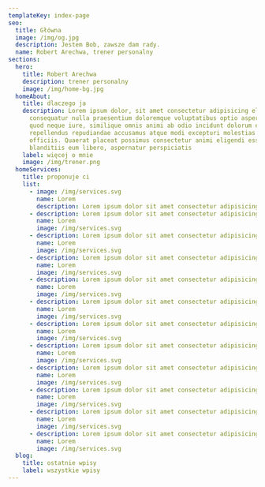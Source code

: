 ```yaml
---
templateKey: index-page
seo:
  title: Główna
  image: /img/og.jpg
  description: Jestem Bob, zawsze dam rady.
  name: Robert Arechwa, trener personalny
sections:
  hero:
    title: Robert Arechwa
    description: trener personalny
    image: /img/home-bg.jpg
  homeAbout:
    title: dlaczego ja
    description: Lorem ipsum dolor, sit amet consectetur adipisicing elit. Minima
      consequatur nulla praesentium doloremque voluptatibus optio asperiores
      quod neque iure, similique omnis animi ab odio incidunt dolorum et cumque
      repellendus repudiandae accusamus atque modi excepturi molestias nam
      officiis. Quaerat placeat possimus consectetur animi eligendi esse in
      blanditiis eum libero, aspernatur perspiciatis
    label: więcej o mnie
    image: /img/trener.png
  homeServices:
    title: proponuje ci
    list:
      - image: /img/services.svg
        name: Lorem
        description: Lorem ipsum dolor sit amet consectetur adipisicing elit.
      - description: Lorem ipsum dolor sit amet consectetur adipisicing elit.
        name: Lorem
        image: /img/services.svg
      - description: Lorem ipsum dolor sit amet consectetur adipisicing elit.
        name: Lorem
        image: /img/services.svg
      - description: Lorem ipsum dolor sit amet consectetur adipisicing elit.
        name: Lorem
        image: /img/services.svg
      - description: Lorem ipsum dolor sit amet consectetur adipisicing elit.
        name: Lorem
        image: /img/services.svg
      - description: Lorem ipsum dolor sit amet consectetur adipisicing elit.
        name: Lorem
        image: /img/services.svg
      - description: Lorem ipsum dolor sit amet consectetur adipisicing elit.
        name: Lorem
        image: /img/services.svg
      - description: Lorem ipsum dolor sit amet consectetur adipisicing elit.
        name: Lorem
        image: /img/services.svg
      - description: Lorem ipsum dolor sit amet consectetur adipisicing elit.
        name: Lorem
        image: /img/services.svg
      - description: Lorem ipsum dolor sit amet consectetur adipisicing elit.
        name: Lorem
        image: /img/services.svg
      - description: Lorem ipsum dolor sit amet consectetur adipisicing elit.
        name: Lorem
        image: /img/services.svg
      - description: Lorem ipsum dolor sit amet consectetur adipisicing elit.
        name: Lorem
        image: /img/services.svg
  blog:
    title: ostatnie wpisy
    label: wszystkie wpisy
---
```


